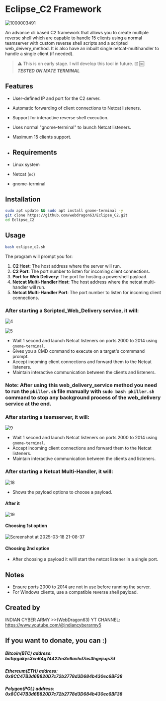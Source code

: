 # Eclipse_C2 Framework
![1000003491](https://github.com/user-attachments/assets/acda833e-d678-422a-87d0-6a290eefd5c1)

An advance cli based C2 framework that allows you to create multiple reverse shell which are capable to handle 15 clients using a normal teamserver with custom reverse shell scripts and a scripted web_deivery_method. It is also have an inbuilt single netcat-multihandler to handle a single client (if needed).

> :warning: This is on early stage. I will develop this tool in future.
> :ballot_box_with_check: :ok: ***TESTED ON MATE TERMINAL***
## Features
- User-defined IP and port for the C2 server.
- Automatic forwarding of client connections to Netcat listeners.
- Support for interactive reverse shell execution.
- Uses normal "gnome-terminal" to launch Netcat listeners.
- Maximum 15 clients support.
  
- ## Requirements
- Linux system
- Netcat (`nc`)
- gnome-terminal


## Installation
```sh
sudo apt update && sudo apt install gnome-terminal -y
git clone https://github.com/webdragon63/Eclipse_C2.git
cd Eclipse_C2
```

## Usage
```sh
bash eclipse_c2.sh
```
The program will prompt you for:
1. **C2 Host**: The host address where the server will run.
2. **C2 Port**: The port number to listen for incoming client connections.
3. **Port for Web Delivery**: The port for hosting a powershell payload.
4. **Netcat Multi-Handler Host**: The host address where the netcat multi-handler will run.
5. **Netcat Multi-Handler Port**: The port number to listen for incoming client connections.


### After starting a Scripted_Web_Delivery service, it will:
![4](https://github.com/user-attachments/assets/e8c24f30-3587-4b1c-b859-3ed41efb7339)

![5](https://github.com/user-attachments/assets/8f8b4c55-6534-4ce4-b94e-816ee0ccf06b)


- Wait 1 second and launch Netcat listeners on ports 2000 to 2014 using `gnome-terminal`.
- Gives you a CMD command to execute on a target's commmand prompt.
- Accept incoming client connections and forward them to the Netcat listeners.
- Maintain interactive communication between the clients and listeners.
### Note: After using this web_delivery_service method you need to run the `pkiller.sh` file manually with `sudo bash pkiller.sh` command to stop any background process of the web_delivery service at the end. 

### After starting a teamserver, it will:
![9](https://github.com/user-attachments/assets/ae037b2e-2fbf-4394-b509-106130ec4437)

- Wait 1 second and launch Netcat listeners on ports 2000 to 2014 using `gnome-terminal`.
- Accept incoming client connections and forward them to the Netcat listeners.
- Maintain interactive communication between the clients and listeners.

### After starting a Netcat Multi-Handler, it will:

![18](https://github.com/user-attachments/assets/8bb831ba-36b4-45bc-8549-49ac52976c93)

- Shows the payload options to choose a payload.
#### After it

![19](https://github.com/user-attachments/assets/0750fdb4-1222-41e1-858f-36cadc31a167)

#### Choosing 1st option

![Screenshot at 2025-03-18 21-08-37](https://github.com/user-attachments/assets/5dae91a4-f772-4edf-9de5-c7a8e5c2da39)

#### Choosing 2nd option
- After choosing a payload it willl start the netcat listener in a single port.

## Notes
- Ensure ports 2000 to 2014 are not in use before running the server.
- For Windows clients, use a compatible reverse shell payload.

## Created by
INDIAN CYBER ARMY >>(WebDragon63)
YT CHANNEL: https://www.youtube.com/@indiancyberarmy5

## If you want to donate, you can :)
##### Bitcoin(BTC) address: bc1qrgakys3xn64g74422m3v6avhd7as3hgejsqs7d
##### Ethereum(ETH) address: 0x8CC47B3d6B820D7c72b2778d3D684b430ec6BF38
##### Polygon(POL) address: 0x8CC47B3d6B820D7c72b2778d3D684b430ec6BF38
